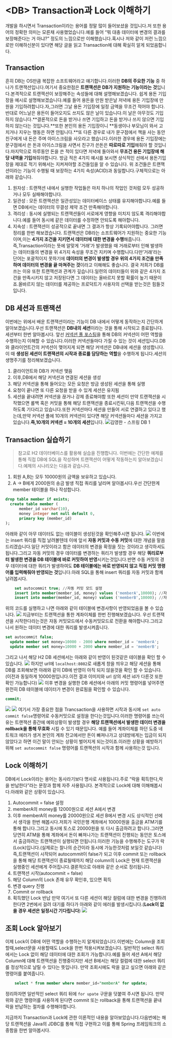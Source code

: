 # \<DB\> Transaction과 Lock 이해하기
개발을 하시면서 Transaction이라는 용어를 정말 많이 들어보셨을 것입니다.저 또한 용어의 정확한 의미는 모른채 사용했었습니다.예를 들어 “뭐 대충 데이터에 변경의 결과를 보장해준다는 거 아냐?” 정도의 느낌으로만 이해했습니다.혹시나 저와 같이 저런 느낌으로만 이해하신분이 있다면 해당 글을 읽고 Transaction에 대해 확실히 알게 되었음합니다.
## Transaction
흔히 DB는 OS만큼 복잡한 소프트웨어라고 얘기합니다.이러한 **DB의 주요한 기능** 중 하나가 트랜잭션입니다.여기서 중요한점은 **트랜잭션은 DB가 지원하는 기능이라는 것**입니다.본격적으로 트랜잭션이 보장해주는 속성들에 대해 설명해보겠습니다.
쉽게 용돈 기입장을 예시로 설명해보겠습니다.예를 들어 용돈을 만원 받은날 저녁에 용돈 기입장에 만원을 기입하려합니다.자,그러면 그날 용돈 기입장에 일정 금액을 무조건 적어야 합니다.반대로 어느날은 용돈이 들어오지도 쓰지도 않은 날이 있습니다.이 날은 아무것도 기입하지 않습니다.**결론적으로 돈을 받거나 쓰면 기입하고 돈을 받거나 쓰지 않으면 기입하지 않는다는 것입니다.**또한 본인의 용돈 기입장이니 **동생이나 부모님이 와서 고치거나 지우는 행동은 하면 안됩니다.**또 다른 경우로 내가 문구점에서 책을 사는 동안 친구에게 내 돈은 주며 아이스크림을 사오라고 했습니다.이러한 경우에 용돈 기입장에는 문구점에서 쓴 돈과 아이스크림을 사면서 친구가 쓴돈은 **따로따로 기입**해줘야 할 것입니다.마지막으로 하루동안 돈을 쓴 적이 있다면 저녁에 돌아와서 **무조건 용돈 기입장에 해당 내역을 기입**해줘야합니다.
방금 적은 4가지 예시를 보시면 상식적인 선에서 용돈기입장을 제대로 적기 위해서는 지켜져야할 조건들임을 알 수 있습니다.
위 조건들은 트랜잭션이라는 기능이 수행될 때 보장하는 4가지 속성(ACID)과 동일합니다.구체적으로는 아래와 같습니다.
1. 원자성 : 트랜잭션 내에서 실행한 작업들은 마치 하나의 작업인 것처럼 모두 성공하거나 모두 실패해야합니다.
2. 일관성 : 모든 트랜잭션은 일관성있는 데이터베이스 상태를 유지해야합니다.예를 들면 DB에서는 데이터의 무결성 제약 조건 만족해야합니다.
3. 격리성 : 동시에 실행되는 트랜잭션들이 서로에게 영향을 미치지 않도록 격리해야합니다.예를 들어 동시에 같은 데이터를 수정하면 안되도록 해야합니다.
4. 지속성 : 트랜잭션이 성공적으로 끝내면 그 결과가 항상 기록되어야합니다.
그러면 정리를 한번 해보겠습니다.
트랜잭션은 DB라는 소프트웨어가 지원하는 중요한 기능이며,이는 **4가지 조건을 지키면서 데이터에 대한 변경을 수행**해줍니다.즉,Transaction이라는 뜻에 알맞게 ‘거래’가 발생했을 때 거래로부터 인해 발생하는 데이터들의 변경을 위 4가지 속성을 무조건 지키며 수행합니다.다만’거래’라는 단어는 포괄적이지 못하기에 **데이터의 변경이 발생할 경우 위의 4가지 조건을 만족하며 데이터의 변경을 끝 마쳐주는 것**이라고 이해해도 좋습니다.
결국 저희가 DB를 쓰는 이유 또한 트랜잭션과 관계가 깊습니다.일련의 데이터들이 위와 같은 4가지 조건을 만족시키지 않고 저장된다면 그 데이터는 올바르지 못할 확률이 높기 때문이죠.올바르지 않는 데이터를 제공하는 프로덕트가 사용자의 선택을 받는것은 힘들것입니다.

## DB 세션과 트랜잭션
이번에는 위에서 배운 트랜잭션이라는 기능이 DB 내에서 어떻게 동작하는지 간단하게 알아보겠습니다.우선 트랜잭션은 **DB내의 세션**이라는 것을 통해 시작되고 종료됩니다.세션부터 한번 알아봅시다.
앞선 [커넥션 풀 포스팅](https://hongchangsub.com/db-connection-pool-datasource/)을 통해 DB의 커넥션이 어떤 역할을 수행하는지 이해할 수 있습니다.이러한 커넥션들마다 가질 수 있는 것이 세션입니다.DB와 클라이언트간의 커넥션이 맺어지게 되면 해당 커넥션은 DB내에 세션을 생성합니다.이 때 **생성된 세션이 트랜잭션의 시작과 종료를 담당하는 역할**을 수행하게 됩니다.세션의 생명주기를 정리해보겠습니다.
1. 클라이언트와 DB가 커넥션 맺음
2. 이후,DB에서 해당 커넥션과 연결된 세션을 생성
3. 해당 커넥션을 통해 들어오는 모든 요청은 방금 생성된 세션을 통해 실행
4. 요청이 끝나면 또 다른 요청을 받을 수 있게 세션은 유지됨
5. 세션을 끝내려면 커넥션을 끊거나 강제 종료해야함
또한 세션이 만약 트랜잭션을 시작했으면 롤백 혹은 커밋을 통해 해당 트랜잭션을 종료시킨뒤,다음 트랜잭션을 수행하도록 기다리고 있습니다.또한 커넥션마다 세션을 만들어 서로 연결하고 있다고 했는데,만약 커넥션 풀에 10개의 커넥션이 있다면 해당 커넥션들마다 세션을 가지고 있습니다.**즉,10개의 커넥션 = 10개의 세션**입니다.
![김영한 - 스프링 DB 1](Screen%20Shot%202022-06-28%20at%209.13.54%20AM.png)

## Transaction 실습하기
> 참고로 H2 데이터베이스를 활용해 실습을 진행합니다.
이번에는 간단한 예제를 통해 직접 DB에 SQL을 작성하며 트랜잭션이 어떻게 작동하는지 알아보겠습니다.예제의 시나리오는 다음과 같습니다.
1. 회원 A,B는 모두 10000원의 금액을 보유하고 있습니다.
2. A -\> B에게 2000원의 송금 발생
직접 쿼리를 날리며 알아봅시다.우선 간단한게 member 테이블을 하나 작성합니다.
```sql
drop table member if exists;
  create table member (
      member_id varchar(10),
      money integer not null default 0,
      primary key (member_id)
);
```
아래와 같이 아무 데이터도 없는 테이블이 생성된것을 확인해주시면 됩니다.
![](Screen%20Shot%202022-06-28%20at%209.52.01%20AM.png)
이번에는 insert 쿼리를 직접 날려볼텐데 이에 앞서 **자동 커밋과 수동 커밋**에 대한 개념을 말씀드리겠습니다.일단 커밋이라고 함은 데이터의 변경을 확정을 짓는 것이라고 생각하셔도 됩니다.그리고 자동 커밋의 경우 데이터를 변경하는 쿼리가 발생할 경우 해당 **쿼리로부터 발생한 변경을 DB 테이블에 바로 커밋하여 반영**시키는것입니다.반면 수동 커밋의 경우 데이터에 대한 쿼리가 발생하여도 **DB 테이블에는 바로 반영되지 않고 직접 커밋 명령어를 입력해줘야 반영되는 것**입니다.아래 SQL을 통해 insert 쿼리를 자동 커밋과 함께 날려봅시다.
```sql
 	set autocommit true; //자동 커밋 모드 설정
	insert into member(member_id, money) values ('memberA',10000); //자동 커밋
	insert into member(member_id, money) values ('memberB',10000); //자동 커밋
```
위의 코드를 실행하고 나면 아래와 같이 테이블에 변경사항이 반영되었음을 볼 수 있습니다.
![](Screen%20Shot%202022-06-28%20at%2010.00.12%20AM.png)
지금부터는 트랜잭션을 통한 계좌이체를 한번 진행해보겠습니다.
우선 트랜잭션을 시작한다라는것은 자동 커밋모드에서 수동커밋모드로 전환을 해야합니다.그리고 나서 원하는 데이터 변경에 대한 쿼리를 발생시켜줍니다.
```sql
set autocommit false;
  update member set money=10000 - 2000 where member_id = 'memberA';
  update member set money=10000 + 2000 where member_id = 'memberB';
```
그리고 나서 해당 H2 DB 세션에서는 아래와 같이 반영이 된것같은 테이블을 확인 할 수 있습니다.
![](Screen%20Shot%202022-06-28%20at%2010.03.32%20AM.png)
하지만 url에 `localhost:8082`로 새롭게 창을 띄우고 해당 세션을 통해 DB를 조회해보면 아래와 같이 DB에 반영이 아직 되지 않을것을 확인 할 수 있습니다.(이전과 동일하게 10000원입니다.이전 결과 이미지와 url 상의 세션 id가 다른것 또한 확인 가능합니다)
![](Screen%20Shot%202022-06-28%20at%2010.04.54%20AM.png)
이후 변경을 실행한 DB 세션에서 아래의 커밋 명령어를 넣어주면 완전히 DB 테이블에 데이터가 변경이 완료됨을 확인할 수 있습니다.
```sql
commit;
```
![](Screen%20Shot%202022-06-28%20at%2010.12.41%20AM.png)
![](Screen%20Shot%202022-06-28%20at%2010.12.51%20AM.png)
여기서 가장 중요한 점을 Trancsaction을 사용하면 시작과 동시에 `set auto commit false`명령어로 수동커밋으로 설정을 한다는것입니다.이러한 명령어를 쓰는이유는 트랜잭션 중간에 예외상황이 발생할 경우 **해당 트랜잭션에서 발생한 데이터 변경을 rollback을 통해 무효화** 시킬 수 있기 때문입니다.
예를 들어 계좌이체를 하던 도중 네트워크 에러가 생겨 본인의 계좌 잔고에서만 돈이 빠져나가고 상대방에게는 입금이 되지 않았다고 하면 이건 말이 안되는 상황이 벌어지게 되는것이죠.이러한 상황을 예방하기 위해 `set autocommit false` 명령어를 트랜잭션의 시작과 함께 사용하는것 입니다.
## Lock 이해하기
DB에서 Lock이라는 용어는 동사라기보다 명사로 사용됩니다.주로 “락을 획득한다,락을 반납한다”라는 문장과 함께 자주 사용됩니다.
본격적으로 Lock에 대해 이해해봅시다.아래와 같은 상황이 있습니다.
1. Autocommit = false 설정
2. memberA의 money를 12000원으로 세션 A에서 변경
3. 이후 memberA의 money를 20000원으로 세션 B에서 변경 시도
상식적인 선에서 생각을 한번 해봅시다.저희가 국민은행 계좌에서 10000원을 출금을 ATM기를 통해 합니다.그리고 동시에 토스로 20000원을 또 다시 출금하려고 합니다.그러면 당연히 ATM을 통해 계좌에서 돈이 빠져나가는 트랜잭션이 진행되는 동안은 토스에서 출금하려는 트랜잭션이 실행되면 안됩니다.이러한 기능을 수행해주는 도구가 락(Lock)입니다.(실제로는 찰나의 순간이라 동시에 가능한것처럼 보일것 같습니다)
즉,트랜잭션이 시작되어 autocommit이 false가 되고 이후 commit 또는 rollback을 통해 해당 트랜잭션이 종료될때까지 해당 column의 Lock은 현재 트랜잭션을 실행중인 세션에게 주어집니다.결론적으로 아래와 같은 순서로 정리됩니다.
1. 트랜잭션 시작(autocommit = false)
2. 해당 Column의 Lock 존재 유무 확인후, 있으면 획득
3. 변경 query 진행
4. Commit or rollback
5. 획득했던 Lock 반납
만약 여기서 또 다른 세션이 해당 컬럼에 대한 변경을 진행하려한다면 2번에서 걸려 대기를 하다가 아래와 같이 에러를 발생시킵니다.(**Lock이 없을 경우 세션은 일정시간 기다립니다**)
![](Screen%20Shot%202022-06-28%20at%201.20.19%20PM.png)
## 조회 Lock 알아보기
이제 Lock이 DB에 어떤 역할을 수행하는지 알게되었습니다.이번에는 Column을 조회할때,select문을 사용할때도 Lock을 한번 적용시켜보겠습니다.
일반적인 select 쿼리에서는 Lock 없이 해당 데이터에 대한 조회가 가능합니다.예를 들어 세션 A에서 해당 Column에 대해 트랜잭션을 진행중이지만 세션 B에서는 해당 컬럼에 대한 select 쿼리를 정상적으로 날릴 수 있다는 뜻입니다.
만약 조회시에도 락을 걸고 싶으면 아래와 같은 명령어를 붙여줍니다.
```sql
	select * from member where member_id="memberA" for update;
```
정리하자면 일반적인 select 쿼리 뒤에 `for upate` 구문을 덧붙여 주시면 됩니다.
만약 위와 같은 명령어를 사용하게 된다면 commit 또는 rollback을 통해 트랜잭션을 끝내 락을 반납하는 절차를 수행해야합니다.

지금까지 Transaction과 Lock에 관한 이론적인 내용을 알아보았습니다.다음번에는 해당 트랜잭션을 Java의 JDBC를 통해 직접 구현하고 이를 통해 Spring 프레임워크의 소중함을 한번 알아봅시다.
